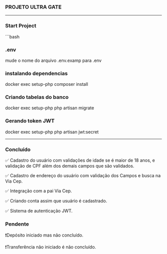 ### PROJETO ULTRA GATE

---

### Start Project

´´´bash
### .env
mude o nome do arquivo .env.examp para .env

### instalando dependencias
docker exec setup-php composer install

### Criando tabelas do banco
docker exec setup-php php artisan migrate

### Gerando token JWT
docker exec setup-php php artisan jwt:secret

---

### Concluído

✅ Cadastro do usuário com validações de idade se é maior de 18 anos, e validação de CPF além dos demais campos que são validados.

✅ Cadastro de endereço do usuário com validação dos Campos e busca na Via Cep.

✅ Integração com a pai Via Cep.

✅ Criando conta assim que usuário é cadastrado.

✅ Sistema de autenticação JWT.

### Pendente

❗Depósito iniciado mas não concluído.

❗Transferência não iniciado é não concluído.
